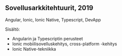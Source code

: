 ## Sovellusarkkitehtuurit, 2019
Angular, Ionic, Ionic Native, Typescript, DevApp

Sisältö:
- Angularin ja Typescriptin perusteet
- Ionic mobiilisovelluskehitys, cross-platform -kehitys
- Ionic Native-tekniikka
